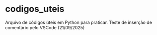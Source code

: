 # codigos_uteis
Arquivo de códigos úteis em Python para praticar.
Teste de inserção de comentário pelo VSCode (21/09/2025)
